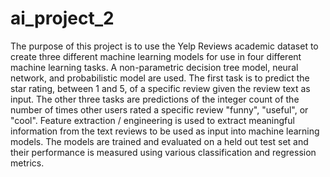 # ai_project_2
The purpose of this project is to use the Yelp Reviews academic dataset to create three different
machine learning models for use in four different machine learning tasks. A non-parametric decision
tree model, neural network, and probabilistic model are used. The first task is to predict the star
rating, between 1 and 5, of a specific review given the review text as input. The other three tasks are
predictions of the integer count of the number of times other users rated a specific review "funny",
"useful", or "cool". Feature extraction / engineering is used to extract meaningful information from
the text reviews to be used as input into machine learning models. The models are trained and
evaluated on a held out test set and their performance is measured using various classification and
regression metrics.
